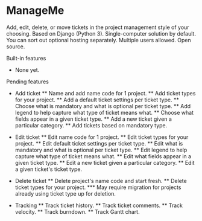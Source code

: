 # ManageMe
Add, edit, delete, or move tickets in the project management style of your choosing.  Based on Django (Python 3).  Single-computer solution by default.  You can sort out optional hosting separately.  Multiple users allowed.  Open source.

Built-in features
* None yet.

Pending features

* Add ticket
** Name and add name code for 1 project.
** Add ticket types for your project.
** Add a default ticket settings per ticket type.
** Choose what is mandatory and what is optional per ticket type.
** Add legend to help capture what type of ticket means what.
** Choose what fields appear in a given ticket type.
** Add a new ticket given a particular category.
** Add tickets based on mandatory type.

* Edit ticket
** Edit name code for 1 project.
** Edit ticket types for your project.
** Edit default ticket settings per ticket type.
** Edit what is mandatory and what is optional per ticket type.
** Edit legend to help capture what type of ticket means what.
** Edit what fields appear in a given ticket type.
** Edit a new ticket given a particular category.
** Edit a given ticket's ticket type.

* Delete ticket
** Delete project's name code and start fresh.
** Delete ticket types for your project.
*** May require migration for projects already using ticket type up for deletion.

* Tracking
** Track ticket history.
** Track ticket comments.
** Track velocity.
** Track burndown.
** Track Gantt chart.
